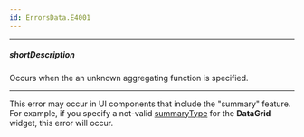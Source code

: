 ```yaml
---
id: ErrorsData.E4001
---
```

---
##### shortDescription
Occurs when the an unknown aggregating function is specified.

---
This error may occur in UI components that include the "summary" feature. For example, if you specify a not-valid [summaryType](/api-reference/10%20UI%20Widgets/dxDataGrid/1%20Configuration/summary/groupItems/summaryType.md '/Documentation/ApiReference/UI_Widgets/dxDataGrid/Configuration/summary/groupItems/#summaryType') for the **DataGrid** widget, this error will occur.
